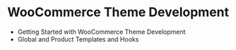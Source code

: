 # WooCommerce Theme Development
- Getting Started with WooCommerce Theme Development 
- Global and Product Templates and Hooks 